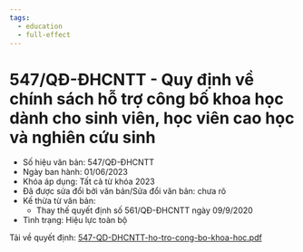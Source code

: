 ```yaml
---
tags:
  - education
  - full-effect
---
```


# 547/QĐ-ĐHCNTT - Quy định về chính sách hỗ trợ công bố khoa học dành cho sinh viên, học viên cao học và nghiên cứu sinh 

- Số hiệu văn bản: 547/QĐ-ĐHCNTT
- Ngày ban hành: 01/06/2023
- Khóa áp dụng: Tất cả từ khóa 2023
- Đã được sửa đổi bởi văn bản/Sửa đổi văn bản: chưa rõ
- Kế thừa từ văn bản: 
    - Thay thế quyết định số 561/QĐ-ĐHCNTT ngày 09/9/2020
- Tình trạng: Hiệu lực toàn bộ

Tải về quyết định: [547-QD-DHCNTT-ho-tro-cong-bo-khoa-hoc.pdf](../files/2023QuyDinhMaster/547-QD-DHCNTT-ho-tro-cong-bo-khoa-hoc.pdf)